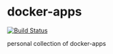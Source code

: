 # docker-apps
[![Build Status](https://travis-ci.org/chasebolt/docker-apps.svg?branch=master)](https://travis-ci.org/chasebolt/docker-apps)

personal collection of docker-apps
